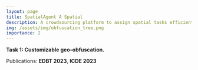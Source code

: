 ```yaml
---
layout: page
title: SpatialAgent A Spatial 
description: A crowdsourcing platform to assign spatial tasks efficiently to crowdsourced workers. 
img: /assets/img/obfuscation_tree.png
importance: 2
---
```


**Task 1: Customizable geo-obfuscation.**

Publications: **EDBT 2023**, **ICDE 2023**

